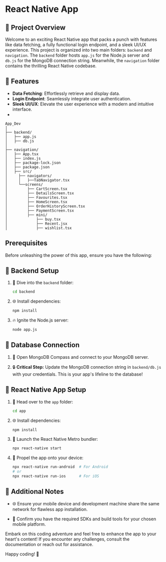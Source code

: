 # React Native App 

## 🚀 Project Overview

Welcome to an exciting React Native app that packs a punch with features like data fetching, a fully functional login endpoint, and a sleek UI/UX experience. This project is organized into two main folders: `backend` and `navigation`. The `backend` folder hosts `app.js` for the Node.js server and `db.js` for the MongoDB connection string. Meanwhile, the `navigation` folder contains the thrilling React Native codebase.

## 🌟 Features

- **Data Fetching**: Effortlessly retrieve and display data.
- **Login Endpoint**: Seamlessly integrate user authentication.
- **Sleek UI/UX**: Elevate the user experience with a modern and intuitive interface.
- 

```plaintext
App_Dev
│
├── backend/
│   ├── app.js
│   ├── db.js
│
├── navigation/
│   ├── App.tsx
│   ├── index.js
│   ├── package-lock.json
│   ├── package.json
│   ├── src/
│     ├── navigators/
│     │   ├──TabNavigator.tsx
│     └──screens/
│         ├── CartScreen.tsx
│         ├── DetailsScreen.tsx
│         ├── Favourites.tsx
│         ├── HomeScreen.tsx
│         ├── OrderHistoryScreen.tsx
│         ├── PaymentScreen.tsx
│         ├── mini/
│             ├── buy.tsx
│             ├── Recent.jsx
│             ├── wishlist.tsx

```


## Prerequisites

Before unleashing the power of this app, ensure you have the following:


## 🔧 Backend Setup

1. 🚀 Dive into the `backend` folder:
    ```bash
    cd backend
    ```

2. 🌐 Install dependencies:
    ```bash
    npm install
    ```

3. 🔥 Ignite the Node.js server:
    ```bash
    node app.js
    ```

## 💾 Database Connection

1. 🚀 Open MongoDB Compass and connect to your MongoDB server.

2. 🔒 **Critical Step:** Update the MongoDB connection string in `backend/db.js` with your credentials. This is your app's lifeline to the database!

## 🚀 React Native App Setup

1. 🚀 Head over to the `app` folder:
    ```bash
    cd app
    ```

2. 🌐 Install dependencies:
    ```bash
    npm install
    ```

3. 🚀 Launch the React Native Metro bundler:
    ```bash
    npx react-native start
    ```

4. 🚀 Propel the app onto your device:
    ```bash
    npx react-native run-android  # For Android
    # or
    npx react-native run-ios      # For iOS
    ```

## 📝 Additional Notes

- 🌐 Ensure your mobile device and development machine share the same network for flawless app installation.

- 🧰 Confirm you have the required SDKs and build tools for your chosen mobile platform.

Embark on this coding adventure and feel free to enhance the app to your heart's content! If you encounter any challenges, consult the documentation or reach out for assistance.

Happy coding! 🚀
